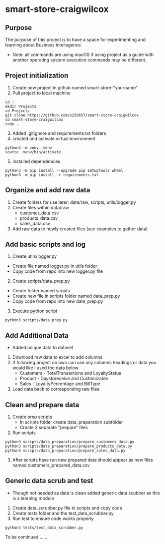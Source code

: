 # smart-store-craigwilcox
## Purpose
The purpose of this project is to have a space for experimenting and learning about Business Intellegence.

- Note: all commands are using macOS if using project as a guide with another operating system execution commands may be different.

## Project initialization
1. Create new project in github named smart-store-"yourname"
2. Pull project to local machine
```
cd ~
mkdir Projects
cd Projects
git clone https://github.com/s256657/smart-store-craigwilcox
cd smart-store-craigwilcox
code .
```
3. Added .gitignore and requirements.txt folders
4. created and activate virtual environment
```
python3 -m venv .venv
source .venv/bin/activate
```
5. Installed dependencies
```
python3 -m pip install --upgrade pip setuptools wheel
python3 -m pip install -r requirements.txt
```

## Organize and add raw data
1. Create folders for use later: data/raw, scripts, utils/logger.py
2. Create files within data/raw
   - customer_data.csv
   - products_data.csv
   - sales_data.csv
3. Add raw data to newly created files (see examples to gather data)

## Add basic scripts and log
1. Create utils/logger.py
- Create file named logger.py in utils folder
- Copy code from repo into new logger.py file
2. Create scripts/data_prep.py
- Create folder named scripts
- Create new file in scripts folder named data_prep.py
- Copy code from repo into new data_prep.py
3. Execute python script
```
python3 scripts/data_prep.py
```

## Add Additional Data
- Added unique data to dataset 
1. Download raw data to excel to add columns
2. If following project on own can use any columns headings or data you would like I used the data below
   - Customers - TotalTransactions and LoyaltyStatus
   - Product - Daystoreceive and Customizable
   - Sales - LoyaltyPercentage and BillType
3. Load data back to corresponding raw files

## Clean and prepare data
1. Create prep scripts
   - In scripts folder create data_preperation subfolder
   - Create 3 separate "prepare" files 
2. Run scripts
```
python3 scripts/data_preparation/prepare_customers_data.py
python3 scripts/data_preparation/prepare_products_data.py
python3 scripts/data_preparation/prepare_sales_data.py
```
3. After scripts have run new prepared data should appear as new files named customers_prepared_data.csv

## Generic data scrub and test
- Though not needed as data is clean added generic data scubber as this is a learning module
1. Create data_scrubber.py file in scripts and copy code
2. Create tests folder and the test_data_scrubber.py 
3. Run test to ensure code works properly
```
python3 tests/test_data_scrubber.py
```

To be continued.......